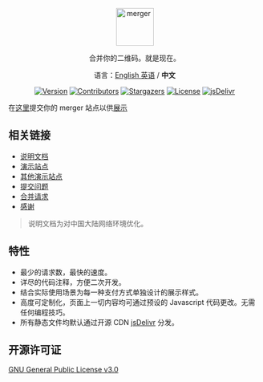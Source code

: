 <p align="center">
  <a href="https://merger.hxco.dev">
    <img alt="merger" src="https://ae01.alicdn.com/kf/HTB1M9ondUKF3KVjSZFE760ExFXae.png" height="75">
  </a>
</p>

<p align="center">
合并你的二维码。就是现在。
</p>
<p align="center">
语言：<a href="/README.md">English 英语</a> / <strong>中文</strong>
</p>


<p align="center">
<a href="https://github.com/hifocus/merger/releases"><img alt="Version" src="https://img.shields.io/github/release/hifocus/merger/all.svg?style=flat-square"/></a>
<a href="https://github.com/hifocus/merger/graphs/contributors"><img alt="Contributors" src="https://img.shields.io/github/contributors/hifocus/merger.svg?style=flat-square"/></a>
<a href="https://github.com/hifocus/merger/stargazers"><img alt="Stargazers" src="https://img.shields.io/github/stars/hifocus/merger.svg?style=flat-square"/></a>
<a href="https://github.com/hifocus/merger/blob/master/LICENSE"><img alt="License" src="https://img.shields.io/github/license/hifocus/merger.svg?style=flat-square"/></a>
<a href="https://www.jsdelivr.com/package/gh/hifocus/merger"><img alt="jsDelivr" src="https://data.jsdelivr.com/v1/package/gh/hifocus/merger/badge"/></a>
</p>

在[这里](https://github.com/hifocus/merger/issues/4)提交你的 merger 站点以供[展示](https://merger.hxco.dev/#/?id=%e5%85%b6%e4%bb%96%e6%bc%94%e7%a4%ba%e7%ab%99%e7%82%b9)


## 相关链接

- [说明文档](https://merger.castle.freejishu.com)
- [演示站点](https://demo.qrcdn.com)
- [其他演示站点](https://merger.hxco.dev/#/?id=%e5%85%b6%e4%bb%96%e6%bc%94%e7%a4%ba%e7%ab%99%e7%82%b9)
- [提交问题](https://github.com/hifocus/merger/issues)
- [合并请求](https://github.com/hifocus/merger/pulls)
- [感谢](https://merger.hxco.dev/#/?id=credit)

> 说明文档为对中国大陆网络环境优化。

## 特性

- 最少的请求数，最快的速度。
- 详尽的代码注释，方便二次开发。
- 结合实际使用场景为每一种支付方式单独设计的展示样式。
- 高度可定制化，页面上一切内容均可通过预设的 Javascript 代码更改。无需任何编程技巧。
- 所有静态文件均默认通过开源 CDN [jsDelivr](https://www.jsdelivr.com) 分发。

## 开源许可证

[GNU General Public License v3.0](https://github.com/hifocus/merger/blob/master/LICENSE)
